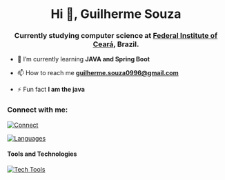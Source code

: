 <h1 align="center">Hi 👋, Guilherme Souza</h1>
<h3 align="center">Currently studying computer science at <a href="https://ifce.edu.br/maracanau">Federal Institute of Ceará</a>, Brazil.</h3>

- 🌱 I’m currently learning **JAVA and Spring Boot**

- 📫 How to reach me **guilherme.souza0996@gmail.com**

- ⚡ Fun fact **I am the java**

<h3 align="left">Connect with me:</h3>

[![Connect](https://skillicons.dev/icons?i=,linkedin)](https://www.linkedin.com/in/guilherme-souza-6b45321a4/)


[![Languages](https://skillicons.dev/icons?i=c,java)](https://skillicons.dev)

#### Tools and Technologies

[![Tech Tools](https://skillicons.dev/icons?i=git,docker,postgres)](https://skillicons.dev)
<!-- ![AWS](https://img.shields.io/badge/Amazon_AWS-232F3E?style=flat&logo=amazon-aws&logoColor=white)&nbsp;
![Google Cloud](https://img.shields.io/badge/Google_Cloud-4285F4?style=flat&logo=google-cloud&logoColor=white)&nbsp; -->


